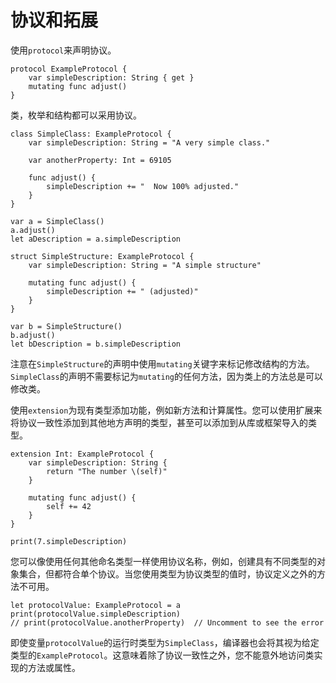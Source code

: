 # 协议和拓展

使用`protocol`来声明协议。

```
protocol ExampleProtocol {
    var simpleDescription: String { get }
    mutating func adjust()
}
```

类，枚举和结构都可以采用协议。

```
class SimpleClass: ExampleProtocol {
    var simpleDescription: String = "A very simple class."
    
    var anotherProperty: Int = 69105
    
    func adjust() {
        simpleDescription += "  Now 100% adjusted."
    }
}

var a = SimpleClass()
a.adjust()
let aDescription = a.simpleDescription
 
struct SimpleStructure: ExampleProtocol {
    var simpleDescription: String = "A simple structure"
    
    mutating func adjust() {
        simpleDescription += " (adjusted)"
    }
}

var b = SimpleStructure()
b.adjust()
let bDescription = b.simpleDescription
```

注意在`SimpleStructure`的声明中使用`mutating`关键字来标记修改结构的方法。`SimpleClass`的声明不需要标记为`mutating`的任何方法，因为类上的方法总是可以修改类。

使用`extension`为现有类型添加功能，例如新方法和计算属性。您可以使用扩展来将协议一致性添加到其他地方声明的类型，甚至可以添加到从库或框架导入的类型。

```
extension Int: ExampleProtocol {
    var simpleDescription: String {
        return "The number \(self)"
    }
    
    mutating func adjust() {
        self += 42
    }
}

print(7.simpleDescription)
```

您可以像使用任何其他命名类型一样使用协议名称，例如，创建具有不同类型的对象集合，但都符合单个协议。当您使用类型为协议类型的值时，协议定义之外的方法不可用。

```
let protocolValue: ExampleProtocol = a
print(protocolValue.simpleDescription)
// print(protocolValue.anotherProperty)  // Uncomment to see the error
```

即使变量`protocolValue`的运行时类型为`SimpleClass`，编译器也会将其视为给定类型的`ExampleProtocol`。这意味着除了协议一致性之外，您不能意外地访问类实现的方法或属性。

  
  
  



